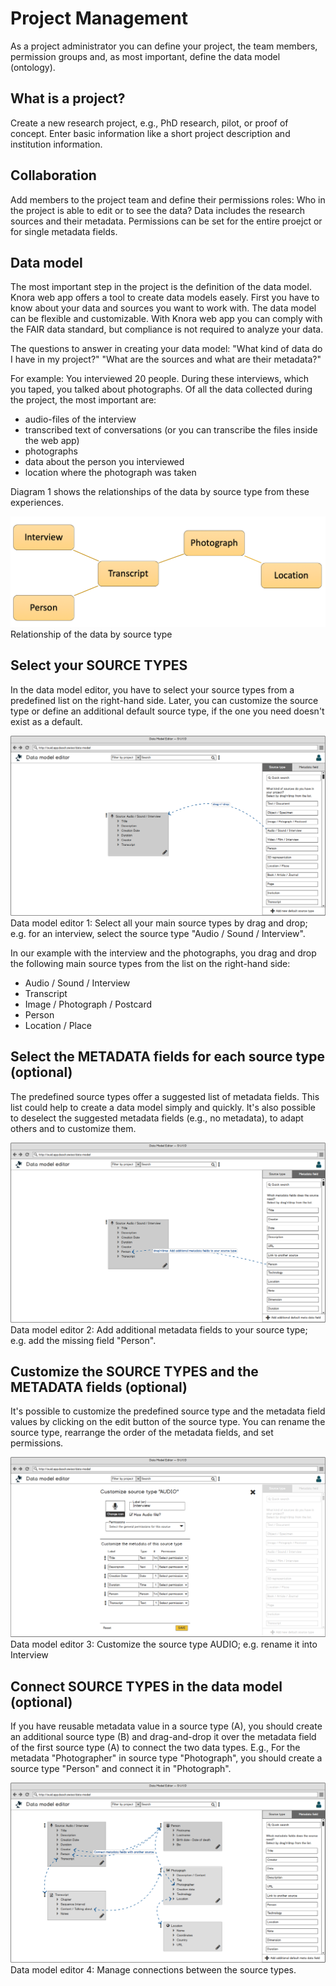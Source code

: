 # Project Management

As a project administrator you can define your project, the team members, permission groups and, as most important, define the data model (ontology).

## What is a project?
Create a new research project, e.g., PhD research, pilot, or proof of concept. Enter basic information like a short project description and institution information.

## Collaboration
Add members to the project team and define their permissions roles: Who in the project is able to edit or to see the data? Data includes the research sources and their metadata. Permissions can be set for the entire proejct or for single metadata fields.

## Data model
The most important step in the project is the definition of the data model. Knora web app offers a tool to create data models easely. First you have to know about your data and sources you want to work with. The data model can be flexible and customizable. With Knora web app you can comply with the FAIR data standard, but compliance is not required to analyze your data.

The questions to answer in creating your data model:
"What kind of data do I have in my project?"
"What are the sources and what are their metadata?"

For example: You interviewed 20 people. During these interviews, which you taped, you talked about photographs. Of all the data collected during the project, the most important are:

- audio-files of the interview
- transcribed text of conversations (or you can transcribe the files inside the web app)
- photographs
- data about the person you interviewed
- location where the photograph was taken

Diagram 1 shows the relationships of the data by source type from these experiences.

![Relationship of the data by source type](../assets/images/knora-app/diagram-data-model.png)
Relationship of the data by source type

## Select your SOURCE TYPES

In the data model editor, you have to select your source types from a predefined list on the right-hand side. Later, you can customize the source type or define an additional default source type, if the one you need doesn't exist as a default.

![Data model editor 1: Select all your main source types by drag and drop; e.g. for an interview, select the source type "Audio / Sound / Interview".](../assets/images/knora-app/data-model-add-source.png)
Data model editor 1: Select all your main source types by drag and drop; e.g. for an interview, select the source type "Audio / Sound / Interview".

In our example with the interview and the photographs, you drag and drop the following main source types from the list on the right-hand side:

- Audio / Sound / Interview
- Transcript
- Image / Photograph / Postcard
- Person
- Location / Place

## Select the METADATA fields for each source type (optional)

The predefined source types offer a suggested list of metadata fields. This list could help to create a data model simply and quickly. It's also possible to deselect the suggested metadata fields (e.g., no metadata), to adapt others and to customize them.

![Data model editor 2: Add additional metadata fields to your source type; e.g. add the missing field "Person".](../assets/images/knora-app/data-model-add-property.png)
Data model editor 2: Add additional metadata fields to your source type; e.g. add the missing field "Person".

## Customize the SOURCE TYPES and the METADATA fields (optional)

It's possible to customize the predefined source type and the metadata field values by clicking on the edit button of the source type. You can rename the source type, rearrange the order of the metadata fields, and set permissions.

![Data model editor 3: Customize the source type AUDIO; e.g. rename it into Interview](../assets/images/knora-app/data-model-edit-source.png)
Data model editor 3: Customize the source type AUDIO; e.g. rename it into Interview

## Connect SOURCE TYPES in the data model (optional)

If you have reusable metadata value in a source type (A), you should create an additional source type (B) and drag-and-drop it over the metadata field of the first source type (A) to connect the two data types.
E.g., For the metadata "Photographer" in source type "Photograph", you should create a source type "Person" and connect it in "Photograph".

![Data model editor 4: Manage connections between the source types.](../assets/images/knora-app/data-model-example.png)
Data model editor 4: Manage connections between the source types.


